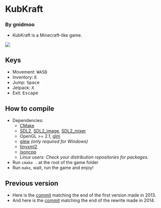# KubKraft

### By gnidmoo

- KubKraft is a Minecraft-like game.

![](screenshot.png?raw=true)

## Keys

- Movement: <kbd>W</kbd><kbd>A</kbd><kbd>S</kbd><kbd>D</kbd>
- Inventory: <kbd>E</kbd>
- Jump: <kbd>Space</kbd>
- Jetpack: <kbd>X</kbd>
- Exit: <kbd>Escape</kbd>

## How to compile

- Dependencies:
    - [CMake](http://www.cmake.org/download/)
    - [SDL2](https://www.libsdl.org/download-2.0.php), [SDL2_image](https://www.libsdl.org/projects/SDL_image/), [SDL2_mixer](https://www.libsdl.org/projects/SDL_mixer/)
    - OpenGL >= 2.1, [glm](http://sourceforge.net/projects/ogl-math/files/latest/download?source=files)
    - [glew](http://sourceforge.net/projects/glew/files/latest/download) *(only required for Windows)*
    - [tinyxml2](http://leethomason.github.io/tinyxml2/)
    - [jsoncpp](https://github.com/open-source-parsers/jsoncpp/releases)
    - _Linux users: Check your distribution repositories for packages._
- Run `cmake .` at the root of the game folder
- Run `make`, wait, run the game and enjoy!

## Previous version

- Here is the [commit](https://github.com/Quent42340/KubKraft/tree/8eba845421efff6ce941f8550ff79e6364970fd5) matching the end of the first version made in 2013.
- And here is the [commit](https://github.com/Quent42340/KubKraft/tree/58c23a7e66404dab94e51998a179dc370c89ea06) matching the end of the rewrite made in 2014.


